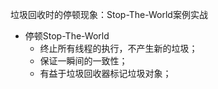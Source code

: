 垃圾回收时的停顿现象：Stop-The-World案例实战

* 停顿Stop-The-World
  * 终止所有线程的执行，不产生新的垃圾；
  * 保证一瞬间的一致性；
  * 有益于垃圾回收器标记垃圾对象；